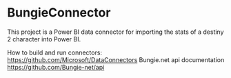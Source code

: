 # BungieConnector

This project is a Power BI data connector for importing the stats of a destiny 2 character into Power BI.

How to build and run connectors: https://github.com/Microsoft/DataConnectors
Bungie.net api documentation https://github.com/Bungie-net/api
